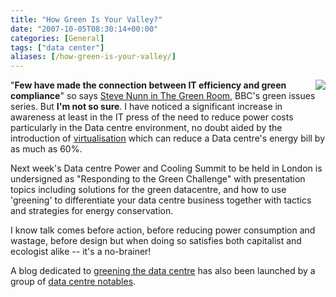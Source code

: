 ```yaml
---
title: "How Green Is Your Valley?"
date: "2007-10-05T08:30:14+00:00"
categories: [General]
tags: ["data center"]
aliases: [/how-green-is-your-valley/]
---
```


<img src="/images/uploads/2007/10/datacenter.jpg" style="border-left: 4px solid white" align="right" />

"**Few have made the connection between IT efficiency and green compliance**" so says [Steve Nunn in The Green Room](http://news.bbc.co.uk/1/hi/sci/tech/7010539.stm), BBC's green issues series. But **I'm not so sure**. I have noticed a significant increase in awareness at least in the IT press of the need to reduce power costs particularly in the Data centre environment, no doubt aided by the introduction of [virtualisation](http://news.zdnet.co.uk/security/0,1000000189,39170099,00.htm) which can reduce a Data centre's energy bill by as much as 60%.

Next week's Data centre Power and Cooling Summit to be held in London is undersigned as "Responding to the Green Challenge" with presentation topics including solutions for the green datacentre, and how to use 'greening' to differentiate your data centre business together with tactics and strategies for energy conservation.

I know talk comes before action, before reducing power consumption and wastage, before design but when doing so satisfies both capitalist and ecologist alike -- it's a no-brainer!

A blog dedicated to [greening the data centre](http://theraisedfloor.typepad.com/) has also been launched by a group of [data centre notables](http://theraisedfloor.typepad.com/about.html).
